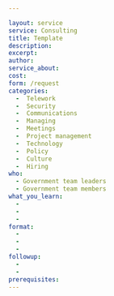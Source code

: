 ```yaml
---

layout: service
service: Consulting
title: Template
description: 
excerpt: 
author: 
service_about: 
cost: 
form: /request
categories:
  -  Telework
  -  Security
  -  Communications
  -  Managing
  -  Meetings
  -  Project management
  -  Technology
  -  Policy
  -  Culture
  -  Hiring
who:
  - Government team leaders
  - Government team members
what_you_learn:
  - 
  - 
  - 
format:
  - 
  - 
  - 
followup:
  - 
  - 
prerequisites: 
---
```

